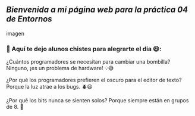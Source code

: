 
## *Bienvenida a mi página web para la práctica 04 de Entornos*

<a herf="https://www.google.com/imgres?q=entornos&imgurl=https%3A%2F%2Fwww.ludusglobal.com%2Fhubfs%2FEntornos-Virtuales-de-Aprendizaje-%2528EVA%2529.png&imgrefurl=https%3A%2F%2Fwww.ludusglobal.com%2Fblog%2Fentornos-virtuales-de-aprendizaje-eva-caracteristicas-y-ejemplos&docid=GSadCx7xeYLiXM&tbnid=CNhIucFL19VX_M&vet=12ahUKEwij2KDPtraJAxVUaqQEHUq5NcwQM3oECHYQAA..i&w=1024&h=600&hcb=2&ved=2ahUKEwij2KDPtraJAxVUaqQEHUq5NcwQM3oECHYQAA">imagen</a>

### 🚀 Aquí te dejo alunos chistes para alegrarte el dia 😆:

¿Cuántos programadores se necesitan para cambiar una bombilla?
Ninguno, ¡es un problema de hardware! 💡😅

¿Por qué los programadores prefieren el oscuro para el editor de texto?
Porque la luz atrae a los bugs. 🪲😆

¿Por qué los bits nunca se sienten solos?
Porque siempre están en grupos de 8. 💾
